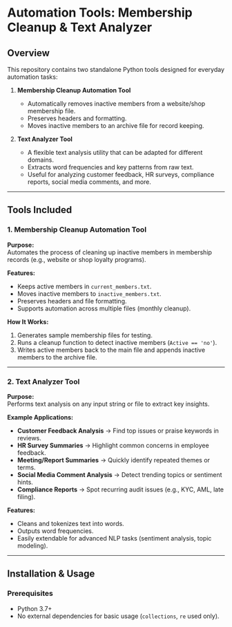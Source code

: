 # Automation Tools: Membership Cleanup & Text Analyzer

## Overview
This repository contains two standalone Python tools designed for everyday automation tasks:

1. **Membership Cleanup Automation Tool**  
   - Automatically removes inactive members from a website/shop membership file.  
   - Preserves headers and formatting.  
   - Moves inactive members to an archive file for record keeping.  

2. **Text Analyzer Tool**  
   - A flexible text analysis utility that can be adapted for different domains.  
   - Extracts word frequencies and key patterns from raw text.  
   - Useful for analyzing customer feedback, HR surveys, compliance reports, social media comments, and more.  

---

## Tools Included

###  1. Membership Cleanup Automation Tool
**Purpose:**  
Automates the process of cleaning up inactive members in membership records (e.g., website or shop loyalty programs).

**Features:**
- Keeps active members in `current_members.txt`.  
- Moves inactive members to `inactive_members.txt`.  
- Preserves headers and file formatting.  
- Supports automation across multiple files (monthly cleanup).  

**How It Works:**
1. Generates sample membership files for testing.  
2. Runs a cleanup function to detect inactive members (`Active == 'no'`).  
3. Writes active members back to the main file and appends inactive members to the archive file.  

---

###  2. Text Analyzer Tool
**Purpose:**  
Performs text analysis on any input string or file to extract key insights.  

**Example Applications:**
- **Customer Feedback Analysis** → Find top issues or praise keywords in reviews.  
- **HR Survey Summaries** → Highlight common concerns in employee feedback.  
- **Meeting/Report Summaries** → Quickly identify repeated themes or terms.  
- **Social Media Comment Analysis** → Detect trending topics or sentiment hints.  
- **Compliance Reports** → Spot recurring audit issues (e.g., KYC, AML, late filing).  

**Features:**
- Cleans and tokenizes text into words.  
- Outputs word frequencies.  
- Easily extendable for advanced NLP tasks (sentiment analysis, topic modeling).  

---

## Installation & Usage

### Prerequisites
- Python 3.7+
- No external dependencies for basic usage (`collections`, `re` used only).

